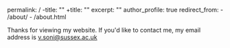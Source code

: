  permalink: /
		-title: ""
		+title: ""
		 excerpt: ""
		 author_profile: true
		 redirect_from: 
		   - /about/
		   - /about.html

Thanks for viewing my website. If you'd like to contact me, my email address is v.soni@sussex.ac.uk

